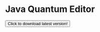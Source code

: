 # Java Quantum Editor
<body>
<button type="button" onclick="window.open('https://github.com/65536Java/Java-Quantum-Editor/releases/download/Beta1.13.20.72EBF/b1.13.20.72EBF.jar')">
  Click to download latest version!
</button>
</body>
